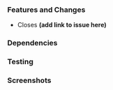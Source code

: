 ### Features and Changes

<!--
  Include a description of your changes.
  If there are any new tools, API's, etc. that devs can leverage, it may be helpful to include usage info.
-->

<!--
  Indicate which issue this will close, if applicable
  For multiple issues, add a new `- Closes` or `- Fixes` line
-->

- Closes **(add link to issue here)**

### Dependencies

<!--
Please include dependencies that must be met before deploying, if applicable. If none, you can write None or delete this section.
 -->

### Testing

<!--
  Please describe how to test these changes.
 -->

### Screenshots

<!--
  For any UI changes, e.g. changes to /front-end or docs components, please include screenshots
-->
